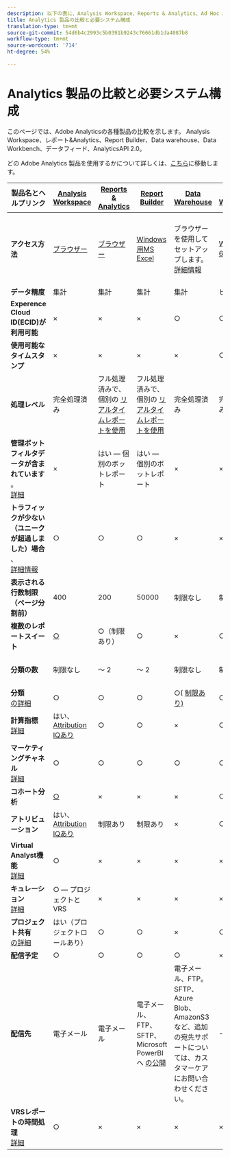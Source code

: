 ```yaml
---
description: 以下の表に、Analysis Workspace、Reports & Analytics、Ad Hoc Analysis、Report Builder、Data Warehouse、および Data Workbenchの 機能の比較と必要システム構成を示します。
title: Analytics 製品の比較と必要システム構成
translation-type: tm+mt
source-git-commit: 54d6b4c2993c5b0391b9243c76661db1da4087b8
workflow-type: tm+mt
source-wordcount: '714'
ht-degree: 54%

---
```



# Analytics 製品の比較と必要システム構成

このページでは、Adobe Analyticsの各種製品の比較を示します。 Analysis Workspace、レポート&amp;Analytics、Report Builder、Data warehouse、Data Workbench、データフィード、AnalyticsAPI 2.0。

どの Adobe Analytics 製品を使用するかについて詳しくは、[こちら](/help/admin/c-analytics-product-comparison/which-analytics-tool.md)に移動します。

| 製品名とヘルプリンク | [Analysis Workspace](https://docs.adobe.com/content/help/ja-JP/analytics/analyze/analysis-workspace/home.html) | [Reports &amp; Analytics](https://docs.adobe.com/content/help/ja-JP/analytics/analyze/reports-analytics/getting-started.translate.html) | [Report Builder](https://docs.adobe.com/content/help/ja-JP/analytics/analyze/report-builder/home.html) | [Data Warehouse](https://docs.adobe.com/content/help/ja-JP/analytics/export/data-warehouse/data-warehouse.html) | [Data Workbench](https://docs.adobe.com/content/help/ja-JP/data-workbench/using/home.html) | [データフィード](https://docs.adobe.com/content/help/ja-JP/analytics/export/analytics-data-feed/data-feed-overview.html) | [AnalyticsAPI 2.0](https://www.adobe.io/apis/experiencecloud/analytics/docs.html) |
|---|---|---|---|---|---|---|---|
| **アクセス方法** | [ブラウザー](https://docs.adobe.com/content/help/ja-JP/analytics/admin/sys-reqs.html) | [ブラウザー](https://docs.adobe.com/content/help/ja-JP/analytics/admin/sys-reqs.html) | [Windows用MS Excel](https://docs.adobe.com/content/help/ja-JP/analytics/analyze/report-builder/report-builder-setup/system-requirements.html) | ブラウザーを使用してセットアップします。 [詳細情報](https://docs.adobe.com/content/help/ja-JP/analytics/admin/sys-reqs.html) | [Windows 64ビット](https://docs.adobe.com/content/help/ja-JP/data-workbench/using/install/c-data-workbench-client-install.html) | ブラウザーを使用してセットアップします。 [詳細情報](https://docs.adobe.com/content/help/ja-JP/analytics/export/analytics-data-feed/data-feed-overview.html) | RESTful APIツール。 AdobeI/O資格情報を使用してログインします。 [詳細情報](https://www.adobe.io/apis/experiencecloud/analytics/docs.html) |
| **データ精度** | 集計 | 集計 | 集計 | 集計 | ヒット | ヒット | 集計 |
| **Experence Cloud ID(ECID)が利用可能** | × | × | × | ○ | ○ | ○ | × |
| **使用可能なタイムスタンプ** | × | × | × | × | ○ | ○ | × |
| **処理レベル** | 完全処理済み | フル処理済みで、個別の [リアルタイムレポートを使用](https://docs.adobe.com/content/help/en/analytics/components/real-time-reporting/realtime.html) | フル処理済みで、個別の [リアルタイムレポートを使用](https://docs.adobe.com/content/help/en/analytics/components/real-time-reporting/realtime.html) | 完全処理済み | 完全処理済み | 完全処理済み | 完全処理済み |
| **管理ボットフィルタデータが含まれています** 。 <br>[詳細](https://docs.adobe.com/content/help/en/analytics/admin/admin-tools/bot-removal/bot-removal.html) | × | はい — 個別のボットレポート | はい — 個別のボットレポート | × | × | × | × |
| **トラフィックが少ない（ユニークが超過しました）場合** 、 <br>[詳細情報](https://docs.adobe.com/content/help/ja-JP/analytics/technotes/low-traffic.html) | ○ | ○ | ○ | × | × | × | ○ |
| **表示される行数制限（ページ分割前）** | 400 | 200 | 50000 | 制限なし | 制限なし | 制限なし | 50000 |
| **複数のレポートスイート** | [○](https://docs.adobe.com/content/help/ja-JP/analytics/analyze/analysis-workspace/build-workspace-project/multiple-report-suites.html) | ○（制限あり） | ○ | × | ○ | × | ○ |
| **分類の数** | 制限なし | ～ 2 | ～ 2 | 制限なし | 制限なし | 制限なし | 無制限、複数のクエリに対して実行 |
| **分類**<br>[の詳細](https://docs.adobe.com/content/help/en/analytics/components/segmentation/segmentation-workflow/seg-workflow.html) | ○ | ○ | ○ | ○( [制限あり)](https://docs.adobe.com/content/help/en/analytics/components/segmentation/segment-reference/seg-compatibility.html) | ○ | × | ○ |
| **計算指標**<br>[詳細](https://docs.adobe.com/content/help/ja-JP/analytics/components/calculated-metrics/cm-overview.html) | はい、 [Attribution IQあり](https://docs.adobe.com/content/help/en/analytics/analyze/analysis-workspace/attribution/overview.html) | ○ | ○ | × | ○ | × | はい、 [Attribution IQあり](https://docs.adobe.com/content/help/en/analytics/analyze/analysis-workspace/attribution/overview.html) |
| **マーケティングチャネル**<br>[詳細](https://docs.adobe.com/content/help/ja-JP/analytics/components/marketing-channels/c-getting-started-mchannel.html) | ○ | ○ | ○ | ○ | ○ | はい — [va_finder、va_closer](https://docs.adobe.com/content/help/en/analytics/export/analytics-data-feed/data-feed-contents/datafeeds-reference.html) | ○ |
| **コホート分析** | [○](https://docs.adobe.com/content/help/ja-JP/analytics/analyze/analysis-workspace/visualizations/cohort-table/cohort-analysis.html) | × | × | × | ○ | × | × |
| **アトリビューション** | はい、 [Attribution IQあり](https://docs.adobe.com/content/help/en/analytics/analyze/analysis-workspace/attribution/overview.html) | 制限あり | 制限あり | × | ○ | × | はい、 [Attribution IQあり](https://docs.adobe.com/content/help/en/analytics/analyze/analysis-workspace/attribution/overview.html) |
| **Virtual Analyst機能**<br>[詳細](https://docs.adobe.com/content/help/ja-JP/analytics/analyze/analysis-workspace/virtual-analyst/overview.html) | ○ | × | × | × | × | × | ○ |
| **キュレーション**<br>[詳細](https://docs.adobe.com/content/help/ja-JP/analytics/analyze/analysis-workspace/curate-share/curate.html) | ○ — プロジェクトとVRS | × | × | × | × | × | ○ - VRSのみ |
| **プロジェクト共有**<br>[の詳細](https://docs.adobe.com/content/help/ja-JP/analytics/analyze/analysis-workspace/curate-share/share-projects.html) | はい（プロジェクトロールあり） | ○ | ○ | × | ○ | × | × |
| **配信予定** | ○ | ○ | ○ | ○ | × | ○ | × |
| **配信先** | 電子メール | 電子メール | 電子メール、FTP、SFTP、Microsoft PowerBIへ [の公開](https://docs.adobe.com/content/help/en/analytics/analyze/report-builder/publish-powerbi/power-bi.html) | 電子メール、FTP。 SFTP、Azure Blob、AmazonS3など、追加の宛先サポートについては、カスタマーケアにお問い合わせください。 | - | FTP、SFTP、Azure Blob、AmazonS3 | - |
| **VRSレポートの時間処理**<br>[詳細](https://docs.adobe.com/content/help/ja-JP/analytics/components/virtual-report-suites/vrs-report-time-processing.html) | ○ | × | × | × | × | × | ○ |
